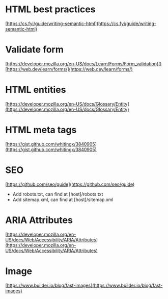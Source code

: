# HTML best practices

[https://cs.fyi/guide/writing-semantic-html](https://cs.fyi/guide/writing-semantic-html)

# Validate form

[https://developer.mozilla.org/en-US/docs/Learn/Forms/Form_validation]()
[https://web.dev/learn/forms/](https://web.dev/learn/forms/)

# HTML entities

[https://developer.mozilla.org/en-US/docs/Glossary/Entity](https://developer.mozilla.org/en-US/docs/Glossary/Entity)

# HTML meta tags

[https://gist.github.com/whitingx/3840905](https://gist.github.com/whitingx/3840905)

# SEO

[https://github.com/seo/guide](https://github.com/seo/guide)

- Add robots.txt, can find at [host]/robots.txt
- Add sitemap.xml, can find at [host]/sitemap.xml

# ARIA Attributes

[https://developer.mozilla.org/en-US/docs/Web/Accessibility/ARIA/Attributes](https://developer.mozilla.org/en-US/docs/Web/Accessibility/ARIA/Attributes)

# Image

[https://www.builder.io/blog/fast-images](https://www.builder.io/blog/fast-images)
